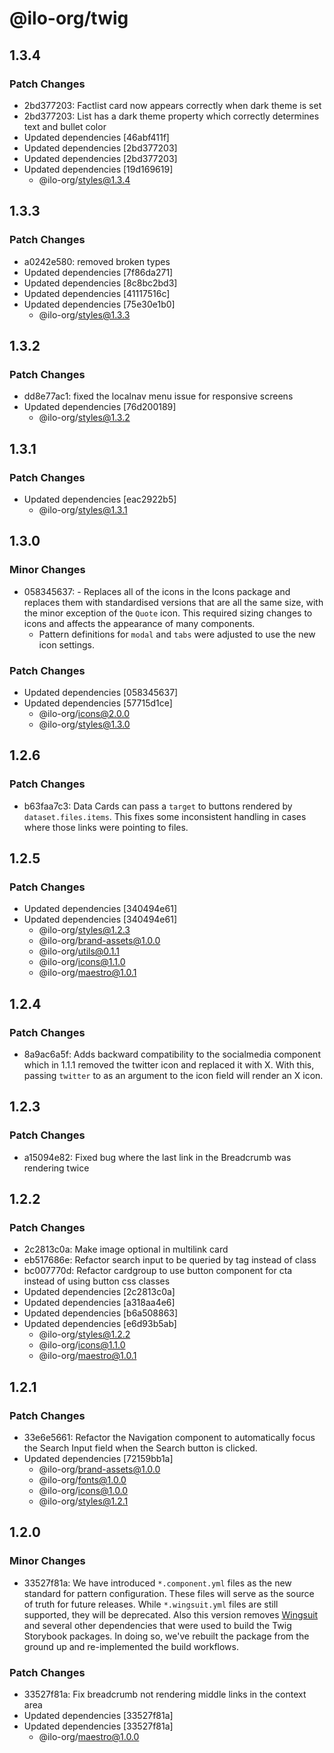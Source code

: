 # @ilo-org/twig

## 1.3.4

### Patch Changes

- 2bd377203: Factlist card now appears correctly when dark theme is set
- 2bd377203: List has a dark theme property which correctly determines text and bullet color
- Updated dependencies [46abf411f]
- Updated dependencies [2bd377203]
- Updated dependencies [2bd377203]
- Updated dependencies [19d169619]
  - @ilo-org/styles@1.3.4

## 1.3.3

### Patch Changes

- a0242e580: removed broken types
- Updated dependencies [7f86da271]
- Updated dependencies [8c8bc2bd3]
- Updated dependencies [41117516c]
- Updated dependencies [75e30e1b0]
  - @ilo-org/styles@1.3.3

## 1.3.2

### Patch Changes

- dd8e77ac1: fixed the localnav menu issue for responsive screens
- Updated dependencies [76d200189]
  - @ilo-org/styles@1.3.2

## 1.3.1

### Patch Changes

- Updated dependencies [eac2922b5]
  - @ilo-org/styles@1.3.1

## 1.3.0

### Minor Changes

- 058345637: - Replaces all of the icons in the Icons package and replaces them with standardised versions that are all the same size, with the minor exception of the `Quote` icon. This required sizing changes to icons and affects the appearance of many components.
  - Pattern definitions for `modal` and `tabs` were adjusted to use the new icon settings.

### Patch Changes

- Updated dependencies [058345637]
- Updated dependencies [57715d1ce]
  - @ilo-org/icons@2.0.0
  - @ilo-org/styles@1.3.0

## 1.2.6

### Patch Changes

- b63faa7c3: Data Cards can pass a `target` to buttons rendered by `dataset.files.items`. This fixes some inconsistent handling in cases where those links were pointing to files.

## 1.2.5

### Patch Changes

- Updated dependencies [340494e61]
- Updated dependencies [340494e61]
  - @ilo-org/styles@1.2.3
  - @ilo-org/brand-assets@1.0.0
  - @ilo-org/utils@0.1.1
  - @ilo-org/icons@1.1.0
  - @ilo-org/maestro@1.0.1

## 1.2.4

### Patch Changes

- 8a9ac6a5f: Adds backward compatibility to the socialmedia component which in 1.1.1 removed the twitter icon and replaced it with X. With this, passing `twitter` to as an argument to the icon field will render an X icon.

## 1.2.3

### Patch Changes

- a15094e82: Fixed bug where the last link in the Breadcrumb was rendering twice

## 1.2.2

### Patch Changes

- 2c2813c0a: Make image optional in multilink card
- eb517686e: Refactor search input to be queried by tag instead of class
- bc007770d: Refactor cardgroup to use button component for cta instead of using button css classes
- Updated dependencies [2c2813c0a]
- Updated dependencies [a318aa4e6]
- Updated dependencies [b6a508863]
- Updated dependencies [e6d93b5ab]
  - @ilo-org/styles@1.2.2
  - @ilo-org/icons@1.1.0
  - @ilo-org/maestro@1.0.1

## 1.2.1

### Patch Changes

- 33e6e5661: Refactor the Navigation component to automatically focus the Search Input field when the Search button is clicked.
- Updated dependencies [72159bb1a]
  - @ilo-org/brand-assets@1.0.0
  - @ilo-org/fonts@1.0.0
  - @ilo-org/icons@1.0.0
  - @ilo-org/styles@1.2.1

## 1.2.0

### Minor Changes

- 33527f81a: We have introduced `*.component.yml` files as the new standard for pattern configuration. These files will serve as the source of truth for future releases. While `*.wingsuit.yml` files are still supported, they will be deprecated. Also this version removes [Wingsuit](https://wingsuit-designsystem.github.io/) and several other dependencies that were used to build the Twig Storybook packages. In doing so, we've rebuilt the package from the ground up and re-implemented the build workflows.

### Patch Changes

- 33527f81a: Fix breadcrumb not rendering middle links in the context area
- Updated dependencies [33527f81a]
- Updated dependencies [33527f81a]
  - @ilo-org/maestro@1.0.0

